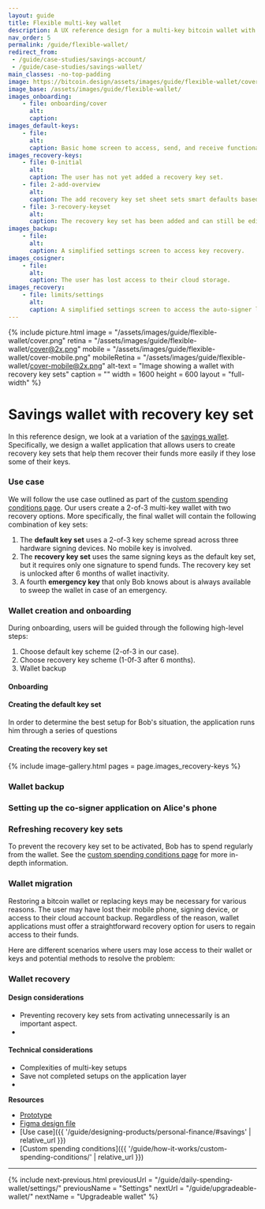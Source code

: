 ```yaml
---
layout: guide
title: Flexible multi-key wallet
description: A UX reference design for a multi-key bitcoin wallet with recovery key sets designed for long term cold storage.
nav_order: 5
permalink: /guide/flexible-wallet/
redirect_from:
 - /guide/case-studies/savings-account/
 - /guide/case-studies/savings-wallet/
main_classes: -no-top-padding
image: https://bitcoin.design/assets/images/guide/flexible-wallet/cover.jpg
image_base: /assets/images/guide/flexible-wallet/
images_onboarding:
    - file: onboarding/cover
      alt:
      caption:
images_default-keys:
    - file: 
      alt:
      caption: Basic home screen to access, send, and receive functionality.
images_recovery-keys:
    - file: 0-initial
      alt:
      caption: The user has not yet added a recovery key set.
    - file: 2-add-overview
      alt:
      caption: The add recovery key set sheet sets smart defaults based on the default key set. If needed, the user can override the configuration.
    - file: 3-recovery-keyset
      alt:
      caption: The recovery key set has been added and can still be edited.
images_backup:
    - file: 
      alt:
      caption: A simplified settings screen to access key recovery.
images_cosigner:
    - file: 
      alt:
      caption: The user has lost access to their cloud storage.
images_recovery:
    - file: limits/settings
      alt:
      caption: A simplified settings screen to access the auto-signer limits.
---
```


<!--

Editor's notes

Savings wallet reference design.

Illustration sources

https://www.figma.com/community/file/968416729557947210

-->

{% include picture.html
   image = "/assets/images/guide/flexible-wallet/cover.png"
   retina = "/assets/images/guide/flexible-wallet/cover@2x.png"
   mobile = "/assets/images/guide/flexible-wallet/cover-mobile.png"
   mobileRetina = "/assets/images/guide/flexible-wallet/cover-mobile@2x.png"
   alt-text = "Image showing a wallet with recovery key sets"
   caption = ""
   width = 1600
   height = 600
   layout = "full-width"
%}

# Savings wallet with recovery key set

In this reference design, we look at a variation of the [savings wallet](). Specifically, we design a wallet application that allows users to create recovery key sets that help them recover their funds more easily if they lose some of their keys.

### Use case

We will follow the use case outlined as part of the [custom spending conditions page](). Our users create a 2-of-3 multi-key wallet with two recovery options. More specifically, the final wallet will contain the following combination of key sets:

1. The **default key set** uses a 2-of-3 key scheme spread across three hardware signing devices. No mobile key is involved.
2. The **recovery key set** uses the same signing keys as the default key set, but it requires only one signature to spend funds. The recovery key set is unlocked after 6 months of wallet inactivity.
3. A fourth **emergency key** that only Bob knows about is always available to sweep the wallet in case of an emergency.  

### Wallet creation and onboarding

During onboarding, users will be guided through the following high-level steps:

1. Choose default key scheme (2-of-3 in our case).
2. Choose recovery key scheme (1-0f-3 after 6 months).
3. Wallet backup

#### Onboarding


#### Creating the default key set

In order to determine the best setup for Bob's situation, the application runs him through a series of questions

#### Creating the recovery key set

{% include image-gallery.html pages = page.images_recovery-keys %}

### Wallet backup



### Setting up the co-signer application on Alice's phone



### Refreshing recovery key sets

To prevent the recovery key set to be activated, Bob has to spend regularly from the wallet. See the [custom spending conditions page]() for more in-depth information. 

### Wallet migration

Restoring a bitcoin wallet or replacing keys may be necessary for various reasons. The user may have lost their mobile phone, signing device, or access to their cloud account backup. Regardless of the reason, wallet applications must offer a straightforward recovery option for users to regain access to their funds.

Here are different scenarios where users may lose access to their wallet or keys and potential methods to resolve the problem:

### Wallet recovery



#### Design considerations
- Preventing recovery key sets from activating unnecessarily is an important aspect.
- 

#### Technical considerations
- Complexities of multi-key setups
- Save not completed setups on the application layer
- 

**Resources**
- [Prototype]()
- [Figma design file]()
- [Use case]({{ '/guide/designing-products/personal-finance/#savings' | relative_url }})
- [Custom spending conditions]({{ '/guide/how-it-works/custom-spending-conditions/' | relative_url }})

---

{% include next-previous.html
   previousUrl = "/guide/daily-spending-wallet/settings/"
   previousName = "Settings"
   nextUrl = "/guide/upgradeable-wallet/"
   nextName = "Upgradeable wallet"
%}
